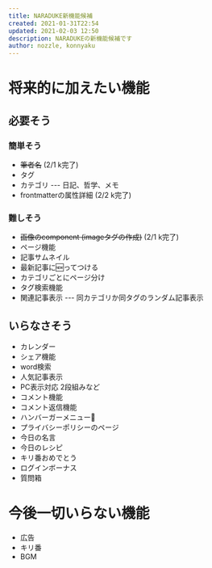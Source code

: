 ```yaml
---
title: NARADUKE新機能候補
created: 2021-01-31T22:54
updated: 2021-02-03 12:50
description: NARADUKEの新機能候補です
author: nozzle, konnyaku
---
```

# 将来的に加えたい機能

## 必要そう
### 簡単そう
* ~~筆者名~~ (2/1 k完了)
* タグ
* カテゴリ --- 日記、哲学、メモ
* frontmatterの属性詳細 (2/2 k完了)
### 難しそう
* ~~画像のcomponent (imageタグの作成)~~ (2/1 k完了)
* ページ機能
* 記事サムネイル
* 最新記事に🆕ってつける
* カテゴリごとにページ分け
* タグ検索機能
* 関連記事表示 --- 同カテゴリか同タグのランダム記事表示

## いらなさそう
* カレンダー
* シェア機能
* word検索
* 人気記事表示
* PC表示対応 2段組みなど
* コメント機能
* コメント返信機能
* ハンバーガーメニュー🍔
* プライバシーポリシーのページ
* 今日の名言
* 今日のレシピ
* キリ番おめでとう
* ログインボーナス
* 質問箱

# 今後一切いらない機能
* 広告
* キリ番
* BGM
